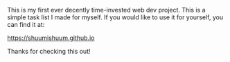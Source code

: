 This is my first ever decently time-invested web dev project. This is a simple task list I made for myself. If you would like to use it for yourself, you can find it at:

https://shuumishuum.github.io

Thanks for checking this out!
